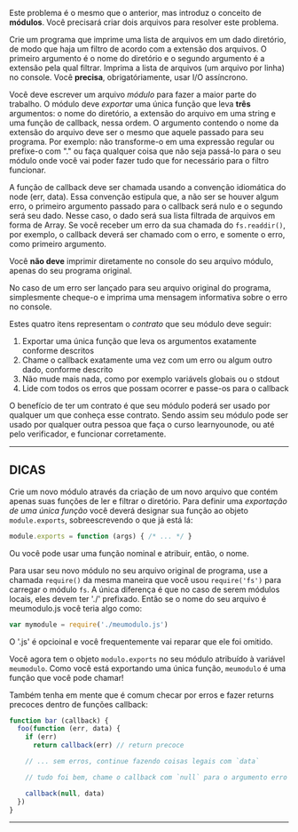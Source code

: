 Este problema é o mesmo que o anterior, mas introduz o conceito de **módulos**. Você precisará criar dois arquivos para resolver este problema.

Crie um programa que imprime uma lista de arquivos em um dado diretório, de modo que haja um filtro de acordo com a extensão dos arquivos. O primeiro argumento é o nome do diretório e o segundo argumento é a extensão pela qual filtrar. Imprima a lista de arquivos (um arquivo por linha) no console. Você **precisa**, obrigatóriamente, usar I/O assíncrono.

Você deve escrever um arquivo *módulo* para fazer a maior parte do trabalho. O módulo deve *exportar* uma única função que leva **três** argumentos: o nome do diretório, a extensão do arquivo em uma string e uma função de callback, nessa ordem. O argumento contendo o nome da extensão do arquivo deve ser o mesmo que aquele passado para seu programa. Por exemplo: não transforme-o em uma expressão regular ou prefixe-o com "." ou faça qualquer coisa que não seja passá-lo para o seu módulo onde você vai poder fazer tudo que for necessário para o filtro funcionar.

A função de callback deve ser chamada usando a convenção idiomática do node (err, data). Essa convenção estipula que, a não ser se houver algum erro, o primeiro argumento passado para o callback será nulo e o segundo será seu dado. Nesse caso, o dado será sua lista filtrada de arquivos em forma de Array. Se você receber um erro da sua chamada do `fs.readdir()`, por exemplo, o callback deverá ser chamado com o erro, e somente o erro, como primeiro argumento.

Você **não deve** imprimir diretamente no console do seu arquivo módulo, apenas do seu programa original.

No caso de um erro ser lançado para seu arquivo original do programa, simplesmente cheque-o e imprima uma mensagem informativa sobre o erro no console.

Estes quatro itens representam o *contrato* que seu módulo deve seguir:

1. Exportar uma única função que leva os argumentos exatamente conforme descritos
2. Chame o callback exatamente uma vez com um erro ou algum outro dado, conforme descrito
3. Não mude mais nada, como por exemplo variávels globais ou o stdout
4. Lide com todos os erros que possam ocorrer e passe-os para o callback

O benefício de ter um contrato é que seu módulo poderá ser usado por qualquer um que conheça esse contrato. Sendo assim seu módulo pode ser usado por qualquer outra pessoa que faça o curso learnyounode, ou até pelo verificador, e funcionar corretamente.

----------------------------------------------------------------------
## DICAS

Crie um novo módulo através da criação de um novo arquivo que contém apenas suas funções de ler e filtrar o diretório. Para definir uma *exportação de uma única função* você deverá designar sua função ao objeto `module.exports`, sobreescrevendo o que já está lá:

```js
module.exports = function (args) { /* ... */ }
```

Ou você pode usar uma função nominal e atribuir, então, o nome.

Para usar seu novo módulo no seu arquivo original de programa, use a chamada `require()` da mesma maneira que você usou `require('fs')` para carregar o módulo `fs`. A única diferença é que no caso de serem módulos locais, eles devem ter './' prefixado. Então se o nome do seu arquivo é meumodulo.js você teria algo como:

```js
var mymodule = require('./meumodulo.js')
```

O '.js' é opcioinal e você frequentemente vai reparar que ele foi omitido.

Você agora tem o objeto `modulo.exports` no seu módulo atribuído à variável `meumodulo`. Como você está exportando uma única função, `meumodulo` é uma função que você pode chamar!

Também tenha em mente que é comum checar por erros e fazer returns precoces dentro de funções callback:

```js
function bar (callback) {
  foo(function (err, data) {
    if (err)
      return callback(err) // return precoce

    // ... sem erros, continue fazendo coisas legais com `data`

    // tudo foi bem, chame o callback com `null` para o argumento erro

    callback(null, data)
  })
}
```

----------------------------------------------------------------------
